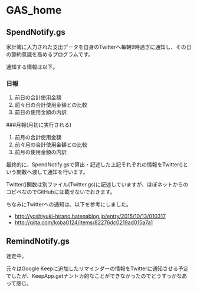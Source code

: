 # GAS_home

## SpendNotify.gs

家計簿に入力された支出データを自身のTwitterへ毎朝9時過ぎに通知し、その日の節約意識を高めるプログラムです。

通知する情報は以下。

### 日報
1. 前日の合計使用金額
2. 前々日の合計使用金額との比較
3. 前日の使用金額の内訳

###月報(月初に実行される)
1. 前月の合計使用金額
2. 前々月の合計使用金額との比較
3. 前月の使用金額の内訳

最終的に、SpendNotify.gsで算出・記述した上記それぞれの情報をTwitter()という関数へ渡して通知を行います。

Twitter()関数は別ファイル(Twitter.gs)に記述していますが、ほぼネットからのコピペなのでGitHubには載せないでおきます。

ちなみにTwitterへの通知は、以下を参考にしました。

- http://yoshiyuki-hirano.hatenablog.jp/entry/2015/10/13/010317
- http://qiita.com/koba0124/items/82276dc0219ad015a7a1

## RemindNotify.gs

迷走中。

元々はGoogle Keepに追加したリマインダーの情報をTwitterに通知させる予定でしたが、KeepApp.getナントカ的なことができなかったのでどうすっかなあって感じ。
